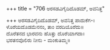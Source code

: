 +++
title = "706 ಅರಸಡವಿಗೈದಿದೊಡಮ್, ಅವನಿತ್ತ"

+++
ಅರಸಡವಿಗೈದಿದೊಡಮ್, ಅವನಿತ್ತ ಪಾದುಕೆಗ-।  
ಳೊರೆಯದೊಡಮೆನನಂ, ತಾಂ ವರದಿಯೊರೆದು॥  
ದೊರೆತನದ ಭಾರವನು ಹೊತ್ತು ದೊರೆಯಾಗದಾ।  
ಭರತನವೊಲಿರು ನೀನು - ಮಂಕುತಿಮ್ಮ॥  
